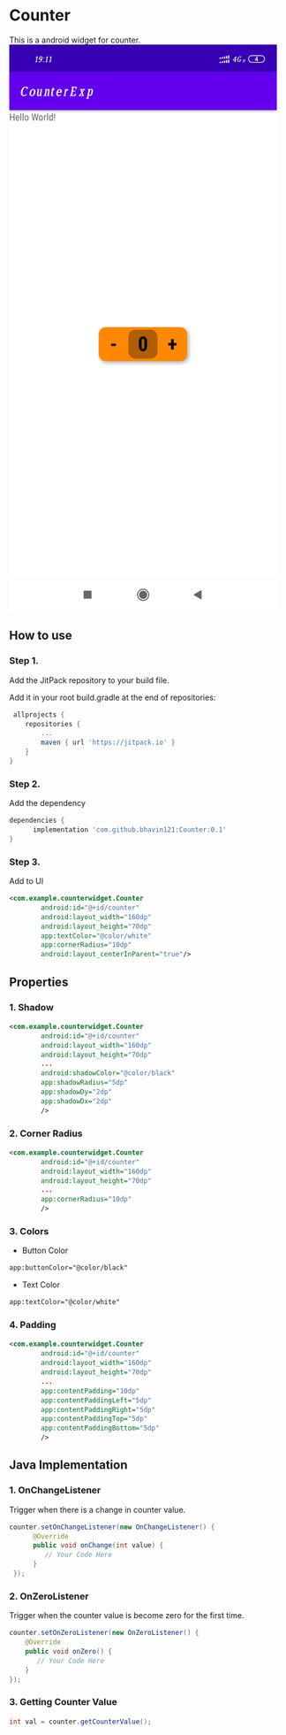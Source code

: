 # Counter
This is a android widget for counter.
![alt text](https://github.com/bhavin121/Counter/blob/master/Screenshot_2021-05-09-19-11-16-291_com.example.counterexp.png?raw=true)

## How to use
### Step 1. 
Add the JitPack repository to your build file.

Add it in your root build.gradle at the end of repositories:
```gradle
 allprojects {
	repositories {
		...
		maven { url 'https://jitpack.io' }
	}
}
  ```
### Step 2.
Add the dependency
```gradle
dependencies {
	  implementation 'com.github.bhavin121:Counter:0.1'
}
```

### Step 3.
Add to UI
```xml
<com.example.counterwidget.Counter
        android:id="@+id/counter"
        android:layout_width="160dp"
        android:layout_height="70dp"
        app:textColor="@color/white"
        app:cornerRadius="10dp"
        android:layout_centerInParent="true"/>
```

## Properties
### 1. Shadow
```xml
<com.example.counterwidget.Counter
        android:id="@+id/counter"
        android:layout_width="160dp"
        android:layout_height="70dp"
        ...
        android:shadowColor="@color/black"
        app:shadowRadius="5dp"
        app:shadowDy="2dp"
        app:shadowDx="2dp"
        />
```
### 2. Corner Radius
```xml
<com.example.counterwidget.Counter
        android:id="@+id/counter"
        android:layout_width="160dp"
        android:layout_height="70dp"
        ...
        app:cornerRadius="10dp"
        />
```
### 3. Colors
* Button Color
```xml
app:buttonColor="@color/black"
```
* Text Color
```xml
app:textColor="@color/white"
```

### 4. Padding
```xml
<com.example.counterwidget.Counter
        android:id="@+id/counter"
        android:layout_width="160dp"
        android:layout_height="70dp"
        ...
        app:contentPadding="10dp"
        app:contentPaddingLeft="5dp"
        app:contentPaddingRight="5dp"
        app:contentPaddingTop="5dp"
        app:contentPaddingBottom="5dp"
        />
```
## Java Implementation
### 1. OnChangeListener
Trigger when there is a change in counter value.
```java
counter.setOnChangeListener(new OnChangeListener() {
      @Override
      public void onChange(int value) {
         // Your Code Here
      }
 });
```
### 2. OnZeroListener
Trigger when the counter value is become zero for the first time.
```java
counter.setOnZeroListener(new OnZeroListener() {
    @Override
    public void onZero() {
       // Your Code Here
    }
});
```
### 3. Getting Counter Value
```java
int val = counter.getCounterValue();
```
